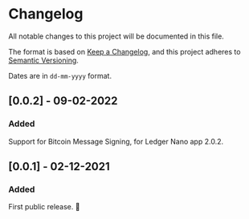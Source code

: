 # Changelog

All notable changes to this project will be documented in this file.

The format is based on [Keep a Changelog](https://keepachangelog.com/en/1.0.0/),
and this project adheres to [Semantic Versioning](https://semver.org/spec/v2.0.0.html).

Dates are in `dd-mm-yyyy` format.

## [0.0.2] - 09-02-2022

### Added

Support for Bitcoin Message Signing, for Ledger Nano app 2.0.2.

## [0.0.1] - 02-12-2021

### Added

First public release. 🎉
